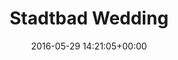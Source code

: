---
title:		"Stadtbad Wedding"
type:		"photos"
mediatype:		"upload"
location:		"Berlin, Germany"
date:		"2016-05-29 14:21:05+00:00"
album:		"experimental"
filename:		"stadtbadd-wedding.md"
series:		"architecture"
cl_public_id:		"experimental/stadtbadd-wedding"
cl_version:		1497004455
format:		"tiff"
bytes:		6749452
width:		2155
height:		1440
colours:
- "#38352F"
- "#7B7C81"
- "#797868"
- "#79746D"
- "#303034"
- "#D6D6C8"
- "#797E80"
- "#0D0F16"
- "#BDBEC5"
- "#2F3332"
- "#827F81"
- "#332F24"
- "#2C1F1C"
- "#D5D0C7"
- "#777E78"
- "#C4CACC"
- "#75664C"
exposure_mode:		"Auto"
program:		"Aperture-priority AE"
aperture:		"22.0"
focal_length:		"24.0 mm"
iso:		"100"
shutter_speed:		"25"
metering:		"Multi-segment"
flash:		"Off, Did not fire"
white_balance:		"Custom"
colour_temp:		"3650"
has_crop:		"false"
orientation:		"Horizontal (normal)"
camera_model:		"NIKON D800"
lens_info:		"24-70mm f/2.8"
artist: "Matt Finucane"
x_resolution:		"240"
y_resolution:		"240"
---